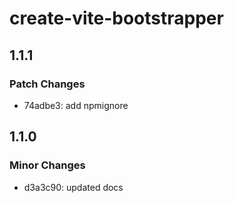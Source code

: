 # create-vite-bootstrapper

## 1.1.1

### Patch Changes

- 74adbe3: add npmignore

## 1.1.0

### Minor Changes

- d3a3c90: updated docs
